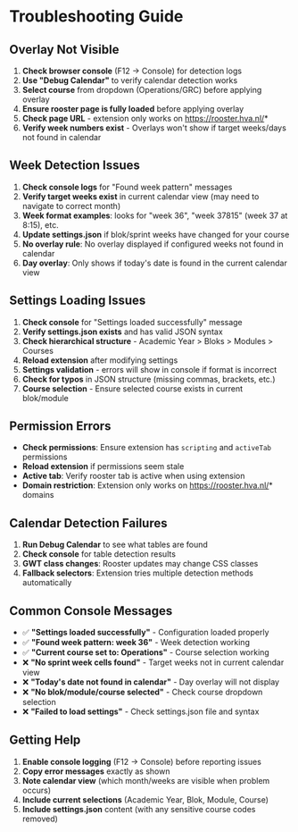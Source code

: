 # Troubleshooting Guide

## Overlay Not Visible

1. **Check browser console** (F12 → Console) for detection logs
2. **Use "Debug Calendar"** to verify calendar detection works
3. **Select course** from dropdown (Operations/GRC) before applying overlay
4. **Ensure rooster page is fully loaded** before applying overlay  
5. **Check page URL** - extension only works on https://rooster.hva.nl/*
6. **Verify week numbers exist** - Overlays won't show if target weeks/days not found in calendar

## Week Detection Issues  

1. **Check console logs** for "Found week pattern" messages
2. **Verify target weeks exist** in current calendar view (may need to navigate to correct month)
3. **Week format examples**: looks for "week 36", "week 37815" (week 37 at 8:15), etc.
4. **Update settings.json** if blok/sprint weeks have changed for your course
5. **No overlay rule**: No overlay displayed if configured weeks not found in calendar
6. **Day overlay**: Only shows if today's date is found in the current calendar view

## Settings Loading Issues

1. **Check console** for "Settings loaded successfully" message
2. **Verify settings.json exists** and has valid JSON syntax
3. **Check hierarchical structure** - Academic Year > Bloks > Modules > Courses
4. **Reload extension** after modifying settings
5. **Settings validation** - errors will show in console if format is incorrect
6. **Check for typos** in JSON structure (missing commas, brackets, etc.)
7. **Course selection** - Ensure selected course exists in current blok/module

## Permission Errors

- **Check permissions**: Ensure extension has `scripting` and `activeTab` permissions
- **Reload extension** if permissions seem stale  
- **Active tab**: Verify rooster tab is active when using extension
- **Domain restriction**: Extension only works on https://rooster.hva.nl/* domains

## Calendar Detection Failures

1. **Run Debug Calendar** to see what tables are found
2. **Check console** for table detection results
3. **GWT class changes**: Rooster updates may change CSS classes
4. **Fallback selectors**: Extension tries multiple detection methods automatically

## Common Console Messages

- ✅ **"Settings loaded successfully"** - Configuration loaded properly
- ✅ **"Found week pattern: week 36"** - Week detection working
- ✅ **"Current course set to: Operations"** - Course selection working
- ❌ **"No sprint week cells found"** - Target weeks not in current calendar view
- ❌ **"Today's date not found in calendar"** - Day overlay will not display
- ❌ **"No blok/module/course selected"** - Check course dropdown selection
- ❌ **"Failed to load settings"** - Check settings.json file and syntax

## Getting Help

1. **Enable console logging** (F12 → Console) before reporting issues
2. **Copy error messages** exactly as shown
3. **Note calendar view** (which month/weeks are visible when problem occurs)
4. **Include current selections** (Academic Year, Blok, Module, Course)
5. **Include settings.json** content (with any sensitive course codes removed)